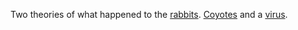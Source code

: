 Two theories of what happened to the <a href="http://scripting.com/2020/10/26.html#a202932">rabbits</a>. <a href="https://www.jstor.org/stable/3799063?seq=1">Coyotes</a> and a <a href="https://now.tufts.edu/articles/deadly-rabbit-virus-spreads-us">virus</a>. 
